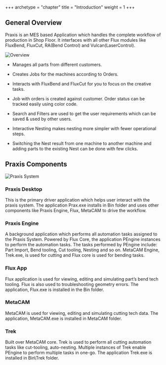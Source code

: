 +++
archetype = "chapter"
title = "Introduction"
weight = 1
+++

General Overview
----------------
Praxis is an MES based Application which handles the complete workflow of production in Shop Floor. It interfaces with all other Flux modules like FluxBend, FluxCut, RA(Bend Control) and Vulcan(LaserControl).

![Overview](/images/Overview.png)

* Manages all parts from different customers.

* Creates Jobs for the machines according to Orders.

* Interacts with FluxBend and FluxCut for you to focus on the creative tasks.

* Job with orders is created against customer. Order status can be tracked easily using color code.

* Search and Filters are used to get the user requirements which can be saved & used by other users.

* Interactive Nesting makes nesting more simpler with fewer operational steps. 

* Switching the Nest result from one machine to another machine and adding parts to the existing Nest can be done with few clicks.

Praxis Components
-----------------
![Praxis System](/images/PraxisSystem.png)

### Praxis Desktop
This is the primary driver  application which helps user interact with the praxis system. The application Prax.exe installs in Bin folder and uses other components like Praxis Engine, Flux, MetaCAM to drive the workflow.

### Praxis Engine
A background application which performs all automation tasks assigned to the Praxis System. Powered by Flux Core, the application PEngine instances to perform the automation tasks. The tasks performed by PEngine include: Part Import, Bend tooling, Cut tooling, Nesting and so on. MetaCAM Engine, Trek.exe, is used for cutting and Flux core is used for bending tasks.

### Flux App
Flux application is used for viewing, editing and simulating part’s bend tech tooling. Flux is also used to troubleshooting geometry errors. The application, Flux.exe is installed in the Bin folder.

### MetaCAM
MetaCAM is used for viewing, editing and simulating cutting tech data. The application, MetaCAM.exe is installed in MetaCAM folder.

### Trek
Built over MetaCAM core. Trek is used to perform all cutting automation tasks like cut-tooling, auto-nesting. Multiple instances of Trek enable PEngine to perform multiple tasks in one-go. The application Trek.exe is installed in Bin\Trek folder.
